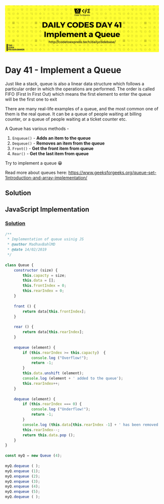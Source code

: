 ![cover](./cover.png)

# Day 41 - Implement a Queue

Just like a stack, queue is also a linear data structure which follows a particular order in which the operations are performed. The order is called FIFO (First In First Out) which means the first element to enter the queue will be the first one to exit

There are many real-life examples of a queue, and the most common one of them is the real queue. It can be a queue of people waiting at billing counter, or a queue of people waiting at a ticket counter etc.

A Queue has various methods -

1. `Enqueue()` - **Adds an item to the queue**
2. `Dequeue()` - **Removes an item from the queue**
3. `Front()` - **Get the front item from queue**
4. `Rear()` - **Get the last item from queue**

Try to implement a queue 😁

Read more about queues here: https://www.geeksforgeeks.org/queue-set-1introduction-and-array-implementation/

## Solution

## JavaScript Implementation

### [Solution](./JavaScript/queue.js)

```js
/**
 * Implementation of queue usinig JS
 * @author MadhavBahlMD
 * @date 14/02/2019
 */

class Queue {
    constructor (size) {
        this.capacty = size;
        this.data = [];
        this.frontIndex = 0;
        this.rearIndex = 0;
    }

    front () {
        return data[this.frontIndex];
    }

    rear () {
        return data[this.rearIndex];
    }

    enqueue (element) {
        if (this.rearIndex >= this.capacty)  {
            console.log ("Overflow!");
            return -1;
        }
        this.data.unshift (element);
        console.log (element + ' added to the queue');
        this.rearIndex++;
    }

    dequeue (element) {
        if (this.rearIndex === 0) {
            console.log ("Underflow!");
            return -1;
        }
        console.log (this.data[this.rearIndex -1] + ' has been removed from the queue');
        this.rearIndex--;
        return this.data.pop ();
    }
}

const myQ = new Queue (4);

myQ.dequeue ( );
myQ.enqueue (1);
myQ.enqueue (2);
myQ.enqueue (3);
myQ.enqueue (4);
myQ.enqueue (5);
myQ.dequeue ( );
```
